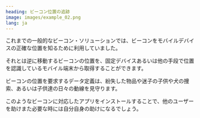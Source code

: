 ```yaml
---
heading: ビーコン位置の追跡
image: images/example_02.png
lang: ja
---
```

これまでの一般的なビーコン・ソリューションでは、ビーコンをモバイルデバイスの正確な位置を知るために利用していました。

それとは逆に移動するビーコンの位置を、固定デバイスあるいは他の手段で位置を認識しているモバイル端末から取得することができます。

ビーコンの位置を要求するデータ定義は、紛失した物品や迷子の子供や犬の捜索、あるいは子供達の日々の動線を見守ります。

このようなビーコンに対応したアプリをインストールすることで、他のユーザーを助けまた必要な時には自分自身の助けになるでしょう。
